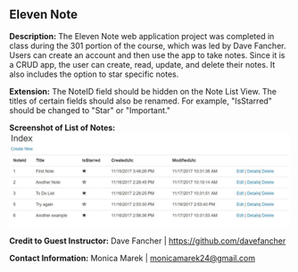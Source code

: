 ## Eleven Note

**Description:** The Eleven Note web application project was completed in class during the 301 portion of the course, which was led by Dave Fancher.  Users can create an account and then use the app to take notes. Since it is a CRUD app, the user can create, read, update, and delete their notes.  It also includes the option to star specific notes.

**Extension:** The NoteID field should be hidden on the Note List View.  The titles of certain fields should also be renamed.  For example, "IsStarred" should be changed to "Star" or "Important."

**Screenshot of List of Notes:** 
![Alt Text](NotesListView.JPG)

**Credit to Guest Instructor:** Dave Fancher | https://github.com/davefancher

**Contact Information:** Monica Marek | monicamarek24@gmail.com
